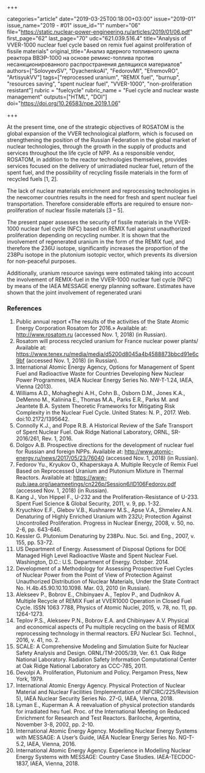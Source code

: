 +++

categories="article"
date="2019-03-25T00:18:00+03:00"
issue="2019-01"
issue_name="2019 - #01"
issue_id="1"
number="06"
file="https://static.nuclear-power-engineering.ru/articles/2019/01/06.pdf"
first_page="62"
last_page="70"
udc="621.039.516.4"
title="Analysis of VVER-1000 nuclear fuel cycle based on remix fuel against proliferation of fissile materials"
original_title="Анализ ядерного топливного цикла реактора ВВЭР-1000 на основе ремикс-топлива против несанкционированного распространения делящихся материалов"
authors=["SolovyevSV", "DyachenkoAI", "FedorovMI", "EfremovRO", "ArtisyukVV"]
tags=["reprocessed uranium", "REMIX fuel", "burnup", "resources saving", "spent nuclear fuel", "VVER-1000", "non-proliferation resistant"]
rubric = "fuelcycle"
rubric_name = "Fuel cycle and nuclear waste management"
outputs=["HTML", "DOI"]
doi="https://doi.org/10.26583/npe.2019.1.06"

+++

At the present time, one of the strategic objectives of ROSATOM is the global expansion of the VVER technological platform, which is focused on strengthening the position of the Russian Federation in the global market of nuclear technologies, through the growth in the supply of products and services throughout the life cycle of NPP. As a responsible vendor, ROSATOM, in addition to the reactor technologies themselves, provides services focused on the delivery of unirradiated nuclear fuel, return of the spent fuel, and the possibility of recycling fissile materials in the form of recycled fuels [1, 2].

The lack of nuclear materials enrichment and reprocessing technologies in the newcomer countries results in the need for fresh and spent nuclear fuel transportation. Therefore considerable efforts are required to ensure non-proliferation of nuclear fissile materials [3 – 5].

The present paper assesses the security of fissile materials in the VVER-1000 nuclear fuel cycle (NFC) based on REMIX fuel against unauthorized proliferation depending on recycling number. It is shown that the involvement of regenerated uranium in the form of the REMIX fuel, and therefore the 236U isotope, significantly increases the proportion of the 238Pu isotope in the plutonium isotopic vector, which prevents its diversion for non-peaceful purposes.

Additionally, uranium resource savings were estimated taking into account the involvement of REMIX-fuel in the VVER-1000 nuclear fuel cycle (NFC) by means of the IAEA MESSAGE energy planning software. Estimates have shown that the joint involvement of regenerated urani

### References

1. Public annual report «The results of the activities of the State Atomic Energy Corporation Rosatom for 2016.» Available at: http://www.rosatom.ru (accessed Nov. 1, 2018) (in Russian).
2. Rosatom will process recycled uranium for France nuclear power plants/ Available at: https://www.tenex.ru/media/media/d5200d8045a4b4588873bbcd91e6c9bf (accessed Nov. 1, 2018) (in Russian).
3. International Atomic Energy Agency, Options for Management of Spent Fuel and Radioactive Waste for Countries Developing New Nuclear Power Programmes, IAEA Nuclear Energy Series No. NW-T-1.24, IAEA, Vienna (2013).
4. Williams A.D., Mohagheghi A.H., Cohn B., Osborn D.M., Jones K.A., DeMenno M., Kalinina E., Thomas M.A., Parks E.R., Parks M. and Jeantete B.A. System Theoretic Frameworks for Mitigating Risk Complexity in the Nuclear Fuel Cycle. United States: N. P., 2017. Web. doi:10.2172/1395642.
5. Connolly K.J., and Pope R.B. A Historical Review of the Safe Transport of Spent Nuclear Fuel. Oak Ridge National Laboratory, ORNL, SR-2016/261, Rev. 1, 2016.
6. Dolgov A.B. Prospective directions for the development of nuclear fuel for Russian and foreign NPPs. Available at: http://www.atomic-energy.ru/news/2017/05/23/76040 (accessed Nov. 1, 2018) (in Russian).
7. Fedorov Yu., Kryukov O., Khaperskaya A. Multiple Recycle of Remix Fuel Based on Reprocessed Uranium and Plutonium Mixture in Thermal Reactors. Available at: https://www-pub.iaea.org/iaeameetings/cn226p/Session6/ID106Fedorov.pdf (accessed Nov. 1, 2018) (in Russian).
8. Kang J., Von Hippel F., U-232 and the Proliferation-Resistance of U-233. Spent Fuel Science & Global Security, 2011, v. 9, pp. 1-32.
9. Kryuchkov E.F., Glebov V.B., Kushnarev M.S., Apse V.A., Shmelev А.N. Denaturing of Highly Enriched Uranium with 232U; Protection Against Uncontrolled Proliferation. Progress in Nuclear Energy, 2008, v. 50, no. 2-6, pp. 643-646.
10. Kessler G. Plutonium Denaturing by 238Pu. Nuc. Sci. and Eng., 2007, v. 155, pp. 53-72.
11. US Department of Energy. Assessment of Disposal Options for DOE	Managed High Level Radioactive Waste and Spent Nuclear Fuel. Washington, D.C.: U.S. Department of Energy. October. 2014.
12. Development of a Methodology for Assessing Prospective Fuel Cycles of Nuclear Power from the Point of View of Protection Against Unauthorized Distribution of Nuclear Materials, Under the State Contract No. H.4b.45.90.10.10.1098. Mar. 03, 2010 (in Russian).
13. Alekseev P., Bobrov E., Chibinyaev A., Teplov P., and Dudnikov A. Multiple Recycle of REMIX Fuel at VVER1000 Operation in Closed Fuel Cycle. ISSN 1063	7788, Physics of Atomic Nuclei, 2015, v. 78, no. 11, pp. 1264-1273.
14. Teplov P.S., Alekseev P.N., Bobrov E.A. and Chibinyaev A.V. Physical and economical aspects of Pu multiple recycling on the basis of REMIX reprocessing technology in thermal reactors. EPJ Nuclear Sci. Technol., 2016, v. 41, no. 2.
15. SCALE: A Comprehensive Modeling and Simulation Suite for Nuclear Safety Analysis and Design. ORNL/TM-2005/39, Ver. 6.1. Oak Ridge National Laboratory. Radiation Safety Information Computational Center at Oak Ridge National Laboratory as CCC-785, 2011.
16. Devolpi A. Proliferation, Plutonium and Policy. Pergamon Press, New York, 1979.
17. International Atomic Energy Agency. Physical Protection of Nuclear Material and Nuclear Facilities (Implementation of INFCIRC/225/Revision 5), IAEA Nuclear Security Series No. 27-G, IAEA, Vienna, 2018.
18. Lyman E., Kuperman A. A reevaluation of physical protection standards for irradiated heu fuel. Proc. of the International Meeting on Reduced Enrichment for Research and Test Reactors. Bariloche, Argentina, November 3-8, 2002, pp. 2-10.
19. International Atomic Energy Agency. Modelling Nuclear Energy Systems with MESSAGE: A User’s Guide, IAEA Nuclear Energy Series No. NG-T-5.2, IAEA, Vienna, 2016.
20. International Atomic Energy Agency. Experience in Modelling Nuclear Energy Systems with MESSAGE: Country Case Studies. IAEA-TECDOC-1837, IAEA, Vienna, 2018.